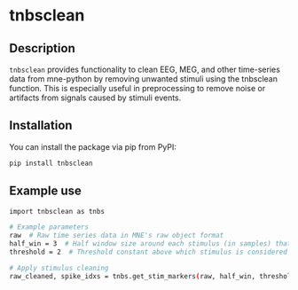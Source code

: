 # tnbsclean

## Description
`tnbsclean` provides functionality to clean EEG, MEG, and other time-series data from mne-python by removing unwanted stimuli using the tnbsclean function. This is especially useful in preprocessing to remove noise or artifacts from signals caused by stimuli events.

## Installation

You can install the package via pip from PyPI:

```bash
pip install tnbsclean
```
## Example use

```bash
import tnbsclean as tnbs

# Example parameters
raw  # Raw time series data in MNE's raw object format
half_win = 3  # Half window size around each stimulus (in samples) that will be chopped away from the artifact peak point
threshold = 2  # Threshold constant above which stimulus is considered significant

# Apply stimulus cleaning 
raw_cleaned, spike_idxs = tnbs.get_stim_markers(raw, half_win, threshold) #cleans based on ECG, returns spike indices
```